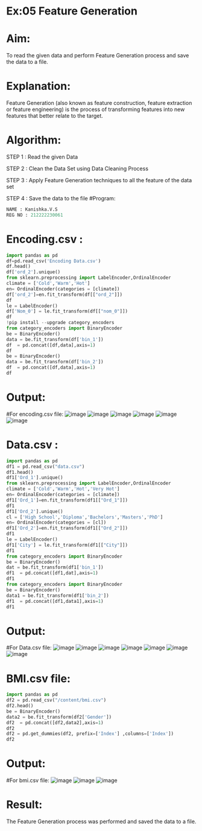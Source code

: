 # Ex:05 Feature Generation
# Aim:
To read the given data and perform Feature Generation process and save the data to a file.
# Explanation:
Feature Generation (also known as feature construction, feature extraction or feature engineering) is the process of transforming features into new features that better relate to the target.
# Algorithm:
STEP 1 :
Read the given Data

STEP 2 :
Clean the Data Set using Data Cleaning Process

STEP 3 :
Apply Feature Generation techniques to all the feature of the data set

STEP 4 :
Save the data to the file
#Program:
```py
NAME : Kanishka.V.S
REG NO : 212222230061
```
# Encoding.csv :
```py
import pandas as pd
df=pd.read_csv('Encoding Data.csv')
df.head()
df['ord_2'].unique()
from sklearn.preprocessing import LabelEncoder,OrdinalEncoder
climate = ['Cold','Warm','Hot']
en= OrdinalEncoder(categories = [climate])
df['ord_2']=en.fit_transform(df[["ord_2"]])
df
le = LabelEncoder()
df['Nom_0'] = le.fit_transform(df[["nom_0"]])
df
!pip install --upgrade category_encoders
from category_encoders import BinaryEncoder
be = BinaryEncoder()
data = be.fit_transform(df['bin_1'])
df  = pd.concat([df,data],axis=1)
df
be = BinaryEncoder()
data = be.fit_transform(df['bin_2'])
df  = pd.concat([df,data],axis=1)
df

```
# Output:
#For encoding.csv file:
![image](https://github.com/kanishka2305/ODD2023-Datascience-Ex-05/assets/113497357/bfafa977-c985-43ac-9949-96b60517c3bd)
![image](https://github.com/kanishka2305/ODD2023-Datascience-Ex-05/assets/113497357/5f72cc96-f044-49d5-b794-c161980def80)
![image](https://github.com/kanishka2305/ODD2023-Datascience-Ex-05/assets/113497357/16f56c79-b508-4cdb-bcaa-14e50a05c1a1)
![image](https://github.com/kanishka2305/ODD2023-Datascience-Ex-05/assets/113497357/d963c454-cfa6-42db-95f0-1cacbcad5fec)
![image](https://github.com/kanishka2305/ODD2023-Datascience-Ex-05/assets/113497357/8fb130a8-f3ca-4e87-944b-f2f8a43a6ad9)
![image](https://github.com/kanishka2305/ODD2023-Datascience-Ex-05/assets/113497357/a2bc1d2e-96b3-4cf8-b646-5ba2eb686c62)

# Data.csv :
```py
import pandas as pd
df1 = pd.read_csv("data.csv")
df1.head()
df1['Ord_1'].unique()
from sklearn.preprocessing import LabelEncoder,OrdinalEncoder
climate = ['Cold','Warm','Hot','Very Hot']
en= OrdinalEncoder(categories = [climate])
df1['Ord_1']=en.fit_transform(df1[["Ord_1"]])
df1
df1['Ord_2'].unique()
cl = ['High School','Diploma','Bachelors','Masters','PhD']
en= OrdinalEncoder(categories = [cl])
df1['Ord_2']=en.fit_transform(df1[["Ord_2"]])
df1
le = LabelEncoder()
df1['City'] = le.fit_transform(df1[["City"]])
df1
from category_encoders import BinaryEncoder
be = BinaryEncoder()
dat = be.fit_transform(df1['bin_1'])
df1  = pd.concat([df1,dat],axis=1)
df1
from category_encoders import BinaryEncoder
be = BinaryEncoder()
data1 = be.fit_transform(df1['bin_2'])
df1  = pd.concat([df1,data1],axis=1)
df1
```
# Output:
#For Data.csv file:
![image](https://github.com/kanishka2305/ODD2023-Datascience-Ex-05/assets/113497357/abbe6f19-2af9-4d68-a84d-f23c1709dfec)
![image](https://github.com/kanishka2305/ODD2023-Datascience-Ex-05/assets/113497357/64368eb0-96be-4d49-a520-b19dfc9e0d7c)
![image](https://github.com/kanishka2305/ODD2023-Datascience-Ex-05/assets/113497357/fafc14aa-2103-437f-878e-8c67ffa9470d)
![image](https://github.com/kanishka2305/ODD2023-Datascience-Ex-05/assets/113497357/f17a7951-1fde-4814-8a51-6e6b35fc0034)
![image](https://github.com/kanishka2305/ODD2023-Datascience-Ex-05/assets/113497357/c895f6bd-4628-488c-8973-bc944206ae5b)
![image](https://github.com/kanishka2305/ODD2023-Datascience-Ex-05/assets/113497357/378fc0f9-a263-4f4c-96a3-9a04f91d7d22)
![image](https://github.com/kanishka2305/ODD2023-Datascience-Ex-05/assets/113497357/ddf58336-8560-4491-a49e-a45c2466b16c)

# BMI.csv file:
```py
import pandas as pd
df2 = pd.read_csv("/content/bmi.csv")
df2.head()
be = BinaryEncoder()
data2 = be.fit_transform(df2['Gender'])
df2  = pd.concat([df2,data2],axis=1)
df2
df2 = pd.get_dummies(df2, prefix=['Index'] ,columns=['Index'])
df2
```
# Output:
#For bmi.csv file:
![image](https://github.com/kanishka2305/ODD2023-Datascience-Ex-05/assets/113497357/38cc5fb3-980c-498d-a182-31f6922fdf5d)
![image](https://github.com/kanishka2305/ODD2023-Datascience-Ex-05/assets/113497357/02594955-9bb2-4110-93f5-6ce311c080d6)
![image](https://github.com/kanishka2305/ODD2023-Datascience-Ex-05/assets/113497357/2ff902ed-e6f9-40ed-9b36-a4f4d57041e2)

# Result:

The Feature Generation process was performed and saved the data to a file.
